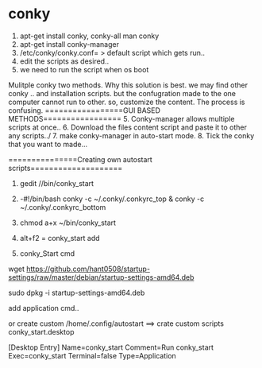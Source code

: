 # conky
1. apt-get install conky, conky-all
    man conky
2. apt-get install conky-manager
3. /etc/conky/conky.conf= > default script which gets run..
4. edit the scripts as desired..
5. we need to run the script when os boot

Mulitple conky two methods.
Why this solution is best. we may find other conky .. and installation scripts. but the confugration made to the one computer cannot run to other. so, customize the content. The process is confusing.
=================GUI BASED METHODS=================
5. Conky-manager allows multiple scripts at once..
6. Download the files content script  and paste it to other any scripts../
7. make conky-manager in auto-start mode.
8. Tick the conky that you want to made...

===============Creating own autostart scripts====================
1. gedit //bin/conky_start
2. -#!/bin/bash
    conky -c ~/.conky/.conkyrc_top &
    conky -c ~/.conky/.conkyrc_bottom

3. chmod a+x ~/bin/conky_start
4. alt+f2 = conky_start add
5. conky_Start cmd

 wget https://github.com/hant0508/startup-settings/raw/master/debian/startup-settings-amd64.deb 

 sudo dpkg -i startup-settings-amd64.deb 

 add application cmd..

 or create custom /home/.config/autostart ==> crate custom scripts conky_start.desktop

[Desktop Entry]
Name=conky_start
Comment=Run conky_start
Exec=conky_start
Terminal=false
Type=Application